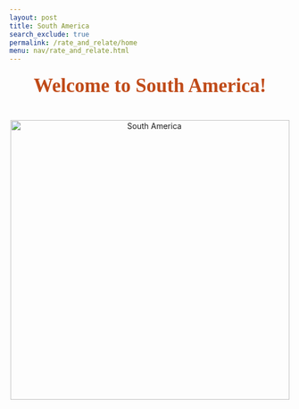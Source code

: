 ```yaml
---
layout: post 
title: South America
search_exclude: true
permalink: /rate_and_relate/home
menu: nav/rate_and_relate.html
---
```



<h1 style="
    color:rgb(192, 75, 25); /* reddish brown */
    font-family: 'Comic Sans MS', 'Brush Script MT', cursive; /* Fun and playful font */
    font-size: 2.5em; /* Adjusted size for emphasis */
    text-align: center; /* Centered text */
    margin-top: 20px;
">
    Welcome to South America!
</h1>
<br>
<center>
<img src="{{site.baseurl}}/images/createandcompete/southamerica.jpg" alt= "South America" width="500" height="500">
</center>